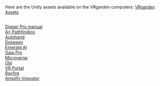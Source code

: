 Here are the Unity assets available on the VRgarden computers: [VRgarden Assets](https://docs.google.com/spreadsheets/d/1x2y1gdYyp0o8gbY3wD-uo0aP3StBli9tVHWoTX45USY/edit?gid=0#gid=0)<br><br>

[Digger Pro manual](https://ofux.github.io/Digger-Documentation/)<br>
[A* Pathfinding](https://arongranberg.com/astar/docs/)<br>
[Autohand](https://earnest-robot.gitbook.io/auto-hand-docs)<br>
[Dotween](https://dotween.demigiant.com/pro.php#dotweenAnimation)<br>
[Emerald AI](https://black-horizon-studios.gitbook.io/emerald-ai-wiki/getting-started/getting-started)<br>
[Gaia Pro](https://canopy.procedural-worlds.com/library/tools/gaia-pro-2021/)<br>
[Microverse](https://canopy.procedural-worlds.com/library/tools/gaia-pro-2021/)<br>
[Obi](https://obi.virtualmethodstudio.com/manual/7.0/whatsnew.html)<br>
[VR Portal](https://docs.google.com/document/d/1H0ZYh-Rs5vwENm5eayC8ovxJjB5G0xh8EKm3325AQhM/edit?tab=t.0#heading=h.6jynaot9cbnq)<br>
[Rayfire](https://rayfirestudios.com/category/online-help-unity/)<br>
[Amplify Impostor](https://wiki.amplify.pt/index.php?title=Unity_Products:Amplify_Impostors/Manual)
